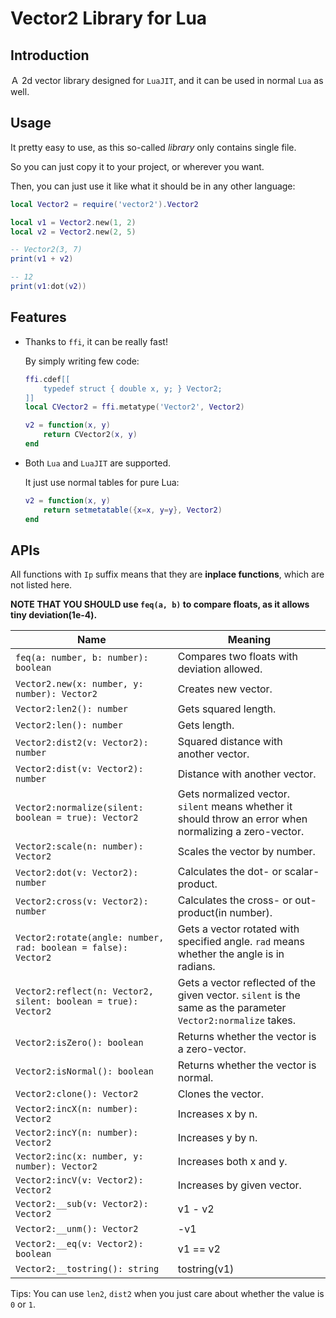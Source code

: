 # Vector2 Library for Lua

## Introduction

Ａ 2d vector library designed for `LuaJIT`, and it can be used in normal `Lua` as well.


## Usage

It pretty easy to use, as this so-called *library* only contains single file.

So you can just copy it to your project, or wherever you want.

Then, you can just use it like what it should be in any other language:

```lua
local Vector2 = require('vector2').Vector2

local v1 = Vector2.new(1, 2)
local v2 = Vector2.new(2, 5)

-- Vector2(3, 7)
print(v1 + v2)

-- 12
print(v1:dot(v2))
```


## Features


+ Thanks to `ffi`, it can be really fast!
  
  By simply writing few code:
  ```lua
  ffi.cdef[[
      typedef struct { double x, y; } Vector2;
  ]]
  local CVector2 = ffi.metatype('Vector2', Vector2)
  
  v2 = function(x, y)
      return CVector2(x, y)
  end
  ```

+ Both `Lua` and `LuaJIT` are supported.
  
  It just use normal tables for pure Lua:

  ```lua
  v2 = function(x, y)
      return setmetatable({x=x, y=y}, Vector2)
  end
  ```

## APIs

All functions with `Ip` suffix means that they are **inplace functions**, which are not listed here.

**NOTE THAT YOU SHOULD use `feq(a, b)` to compare floats, as it allows tiny deviation(1e-4).**

| Name                                                         | Meaning                                                      |
| ------------------------------------------------------------ | ------------------------------------------------------------ |
| `feq(a: number, b: number): boolean`                         | Compares two floats with deviation allowed.                  |
| `Vector2.new(x: number, y: number): Vector2`                 | Creates new vector.                                          |
| `Vector2:len2(): number`                                     | Gets squared length.                                         |
| `Vector2:len(): number`                                      | Gets length.                                                 |
| `Vector2:dist2(v: Vector2): number`                          | Squared distance with another vector.                        |
| `Vector2:dist(v: Vector2): number`                           | Distance with another vector.                                |
| `Vector2:normalize(silent: boolean = true): Vector2`         | Gets normalized vector. `silent` means whether it should throw an error when normalizing a zero-vector. |
| `Vector2:scale(n: number): Vector2`                          | Scales the vector by number.                                 |
| `Vector2:dot(v: Vector2): number`                            | Calculates the dot- or scalar-product.                       |
| `Vector2:cross(v: Vector2): number`                          | Calculates the cross- or out-product(in number).             |
| `Vector2:rotate(angle: number, rad: boolean = false): Vector2` | Gets a vector rotated with specified angle. `rad` means whether the angle is in radians. |
| `Vector2:reflect(n: Vector2, silent: boolean = true): Vector2` | Gets a vector reflected of the given vector. `silent` is the same as the parameter  `Vector2:normalize` takes. |
| `Vector2:isZero(): boolean`                                  | Returns whether the vector is a zero-vector.                 |
| `Vector2:isNormal(): boolean`                                | Returns whether the vector is normal.                        |
| `Vector2:clone(): Vector2`                                   | Clones the vector.                                           |
| `Vector2:incX(n: number): Vector2`                           | Increases x by n.                                            |
| `Vector2:incY(n: number): Vector2`                           | Increases y by n.                                            |
| `Vector2:inc(x: number, y: number): Vector2`                 | Increases both x and y.                                      |
| `Vector2:incV(v: Vector2): Vector2`                          | Increases by given vector.                                   |
| `Vector2:__sub(v: Vector2): Vector2`                         | v1 - v2                                                      |
| `Vector2:__unm(): Vector2`                                   | -v1                                                          |
| `Vector2:__eq(v: Vector2): boolean`                          | v1 == v2                                                     |
| `Vector2:__tostring(): string`                               | tostring(v1)                                                 |

Tips: You can use `len2`, `dist2` when you just care about whether the value is `0` or `1`.

